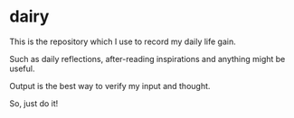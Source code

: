 # dairy

This is the repository which I use to record my daily life gain.

Such as daily reflections, after-reading inspirations and anything might be useful.

Output is the best way to verify my input and thought.

So, just do it!
